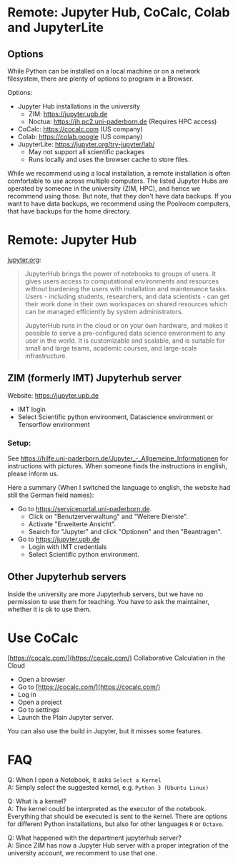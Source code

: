 # Remote: Jupyter Hub, CoCalc, Colab and JupyterLite

## Options

While Python can be installed on a local machine or on a network filesystem,
there are plenty of options to program in a Browser.

Options:
 - Jupyter Hub installations in the university
   - ZIM: https://jupyter.upb.de
   - Noctua: https://jh.pc2.uni-paderborn.de (Requires HPC access)
 - CoCalc: https://cocalc.com (US company)
 - Colab: https://colab.google (US company)
 - JupyterLite: https://jupyter.org/try-jupyter/lab/
   - May not support all scientific packages
   - Runs locally and uses the browser cache to store files.

While we recommend using a local installation, a remote installation
is often comfortable to use across multiple computers.
The listed Jupyter Hubs are operated by someone in the university (ZIM, HPC),
and hence we recommend using those. But note, that they don't have data backups.
If you want to have data backups, we recommend using the Poolroom computers,
that have backups for the home directory.


# Remote: Jupyter Hub

[jupyter.org](https://jupyter.org/hub):

> JupyterHub brings the power of notebooks to groups of users.
> It gives users access to computational environments and resources 
> without burdening the users with installation and maintenance tasks.
> Users - including students, researchers, and data scientists - can
> get their work done in their own workspaces on shared resources which
> can be managed efficiently by system administrators.
>
> JupyterHub runs in the cloud or on your own hardware, and makes it
> possible to serve a pre-configured data science environment to any
> user in the world. It is customizable and scalable, and is suitable
> for small and large teams, academic courses, and large-scale infrastructure.

<!--- We stopped our Jupyterhub server, because the IMT has one
## NT Jupyterhub server

Website: https://ntprog2.upb.de

We have our own Jupyter Hub server (https://ntprog2.upb.de), but we have to activate your University Account (i.e. IMT account) manually.
If its not activated, you will get the following error:

> Spawn failed: Server at http://127.0.0.1:46431/jupyter/user/<IMTUser\>/ didn't respond in 30 seconds
 
Ask your tutor, to get your account activated. He needs your IMT login name.
Alternatively, your can ask your tutor to get a user and password assigned.
-->

## ZIM (formerly IMT) Jupyterhub server

Website: https://jupyter.upb.de

 - IMT login
 - Select Scientific python environment, Datascience environment or Tensorflow environment


### Setup:

See https://hilfe.uni-paderborn.de/Jupyter_-_Allgemeine_Informationen for instructions with pictures.
When someone finds the instructions in english, please inform us.

Here a summary (When I switched the language to english, the website had still the German field names):

 - Go to https://serviceportal.uni-paderborn.de.
   - Click on "Benutzerverwaltung" and "Weitere Dienste".
   - Activate "Erweiterte Ansicht".
   - Search for "Jupyter" and click "Optionen" and then "Beantragen".
 - Go to https://jupyter.upb.de
   - Login with IMT credentials
   - Select Scientific python environment.

## Other Jupyterhub servers

Inside the university are more Jupyterhub servers, but we have no permission to
use them for teaching. You have to ask the maintainer, whether it is ok to use them.

<!---

# Remote: CoCalc

While this software provides nice collaborative features, the docker image they provide is unstable.
We stopped recommending our CoCalc server because randomly the projects of the students freeze.
For https://cocalc.com/ we observed no stability problems.

(Wikipedia)[https://en.wikipedia.org/wiki/CoCalc]: 
> CoCalc (formerly called SageMathCloud) is a web-based cloud computing (SaaS) and course management platform for computational mathematics.
> Part of the Sage project, it supports editing of Sage worksheets, LaTeX documents and Jupyter notebooks. 
> CoCalc runs an Ubuntu Linux environment that can be interacted with through a terminal, additionally giving access to most of the capabilities of Linux.
> 
> CoCalc offers both free and paid accounts.
> Subscriptions starting at $14/month provide internet access and more storage and computing resources.
> One subscription can be used to increase quotas for one project used by multiple accounts.
> There are subscription plans for courses. Over 200 courses have used CoCalc.


For remote programming exercises we decided to use CoCalc. 
We have our own server. Therefore, the service is completely free of charges. but to use this server you are still
required to create an account. 
Look up the URL and registration token in the online couse management (Panda) or ask your tutor if you occur any problems.

Step by step registration:
 - Open the URL.
 - Click *Sign In*
 - Fill `Create an Account`
   - Note: Our CoCalc server doesn't send a confirmation email, your account will directly be approved after registration.
   - Use the lecture name as prefix of your first name (e.g. `[SML] Max`). That ensures your tutor will be able to invite you to the correct projects.
   -  If you visit multiple lectures, you can use something like `[SML][DSSP] Max`.

-->


# Use CoCalc
[https://cocalc.com/](https://cocalc.com/) Collaborative Calculation in the Cloud

 - Open a browser
 - Go to [https://cocalc.com/](https://cocalc.com/)
 - Log in
 - Open a project
 - Go to settings
 - Launch the Plain Jupyter server.

You can also use the build in Jupyter, but it misses some features.


# FAQ

Q: When I open a Notebook, it asks `Select a Kernel` <br/>
A: Simply select the suggested kernel, e.g. `Python 3 (Ubuntu Linux)`

Q: What is a kernel? <br/>
A: The kernel could be interpreted as the executor of the notebook.
Everything that should be executed is sent to the kernel.
There are options for different Python installations, but also for other languages `R` or `Octave`.

Q: What happened with the department jupyterhub server? <br/>
A: Since ZIM has now a Jupyter Hub server with a proper integration of the university account, we recomment to use that one.
